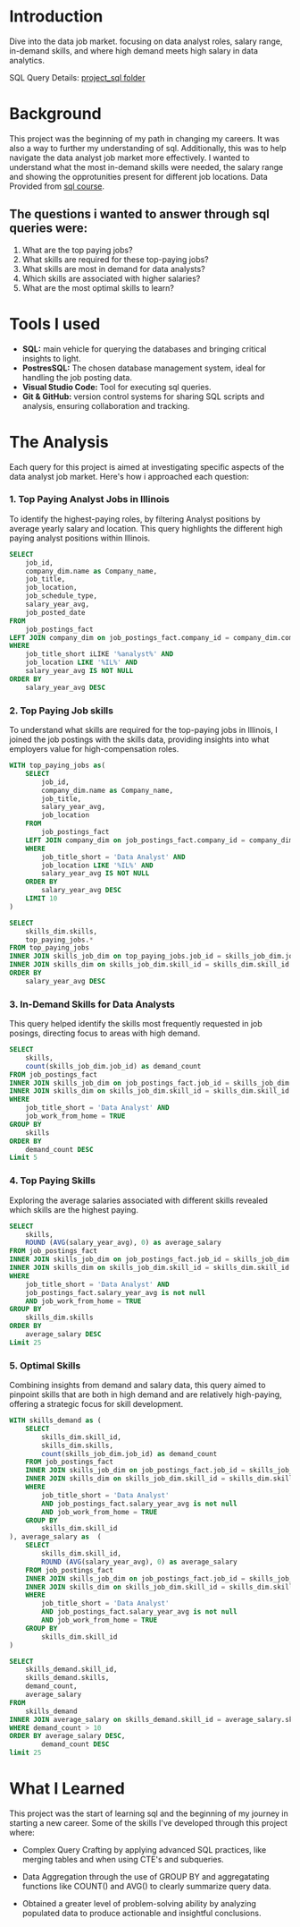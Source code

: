 # Introduction

Dive into the data job market. focusing on data analyst roles, salary range, in-demand skills,  and where high demand meets high salary in data analytics.

SQL Query Details:
[project_sql folder](/project_sql/)

# Background
This project was the beginning of my path in changing my careers. It was also a way to further my understanding of sql. 
Additionally, this was to help navigate the data analyst job market more effectively. I wanted to understand what the most in-demand skills were needed, the salary range and showing the opprotunities present for different job locations.
Data Provided from [sql course](https://www.lukebarousse.com/sql). 

## The questions i wanted to answer through sql queries were:

1. What are the top paying jobs?
2. What skills are required for these top-paying jobs?
3. What skills are most in demand for data analysts?
4. Which skills are associated with higher salaries?
5. What are the most optimal skills to learn?

# Tools I used

- **SQL:** main vehicle for querying the databases and bringing critical insights to light.
- **PostresSQL:** The chosen database management system, ideal for handling the job posting data.
- **Visual Studio Code:** Tool for executing sql queries.
- **Git & GitHub:** version control systems for sharing SQL scripts and analysis, ensuring collaboration and tracking.

# The Analysis
Each query for this project is aimed at investigating specific aspects of the data analyst job market.
Here's how i approached each question:

### 1. Top Paying Analyst Jobs in Illinois
To identify the highest-paying roles, by filtering Analyst positions by average yearly salary and location. This query highlights the different high paying analyst positions within Illinois.
```sql
SELECT
    job_id,
    company_dim.name as Company_name,
    job_title,
    job_location,
    job_schedule_type,
    salary_year_avg,
    job_posted_date
FROM
    job_postings_fact
LEFT JOIN company_dim on job_postings_fact.company_id = company_dim.company_id
WHERE
    job_title_short iLIKE '%analyst%' AND
    job_location LIKE '%IL%' AND
    salary_year_avg IS NOT NULL
ORDER BY
    salary_year_avg DESC
```

### 2. Top Paying Job skills
To understand what skills are required for the top-paying jobs in Illinois, I joined the job postings with the skills data, providing insights into what employers value for high-compensation roles. 
```sql
WITH top_paying_jobs as(
    SELECT
        job_id,
        company_dim.name as Company_name,
        job_title,
        salary_year_avg,
        job_location
    FROM
        job_postings_fact
    LEFT JOIN company_dim on job_postings_fact.company_id = company_dim.company_id
    WHERE
        job_title_short = 'Data Analyst' AND
        job_location LIKE '%IL%' AND
        salary_year_avg IS NOT NULL
    ORDER BY
        salary_year_avg DESC
    LIMIT 10
)

SELECT
    skills_dim.skills,
    top_paying_jobs.*
FROM top_paying_jobs
INNER JOIN skills_job_dim on top_paying_jobs.job_id = skills_job_dim.job_id
INNER JOIN skills_dim on skills_job_dim.skill_id = skills_dim.skill_id
ORDER BY
    salary_year_avg DESC
```
### 3. In-Demand Skills for Data Analysts
This query helped identify the skills most frequently requested in job posings, directing focus to areas with high demand.
```sql
SELECT
    skills,
    count(skills_job_dim.job_id) as demand_count
FROM job_postings_fact
INNER JOIN skills_job_dim on job_postings_fact.job_id = skills_job_dim.job_id
INNER JOIN skills_dim on skills_job_dim.skill_id = skills_dim.skill_id
WHERE
    job_title_short = 'Data Analyst' AND
    job_work_from_home = TRUE
GROUP BY
    skills
ORDER BY
    demand_count DESC
Limit 5
```
### 4. Top Paying Skills
Exploring the average salaries associated with different skills revealed which skills are the highest paying.
```sql
SELECT
    skills,
    ROUND (AVG(salary_year_avg), 0) as average_salary
FROM job_postings_fact
INNER JOIN skills_job_dim on job_postings_fact.job_id = skills_job_dim.job_id
INNER JOIN skills_dim on skills_job_dim.skill_id = skills_dim.skill_id
WHERE
    job_title_short = 'Data Analyst' AND
    job_postings_fact.salary_year_avg is not null
    AND job_work_from_home = TRUE
GROUP BY
    skills_dim.skills
ORDER BY
    average_salary DESC
Limit 25
```
### 5. Optimal Skills
Combining insights from demand and salary data, this query aimed to pinpoint skills that are both in high demand and are relatively high-paying, offering a strategic focus for skill development.
```sql
WITH skills_demand as (
    SELECT
        skills_dim.skill_id,
        skills_dim.skills,
        count(skills_job_dim.job_id) as demand_count
    FROM job_postings_fact
    INNER JOIN skills_job_dim on job_postings_fact.job_id = skills_job_dim.job_id
    INNER JOIN skills_dim on skills_job_dim.skill_id = skills_dim.skill_id
    WHERE
        job_title_short = 'Data Analyst' 
        AND job_postings_fact.salary_year_avg is not null
        AND job_work_from_home = TRUE
    GROUP BY
        skills_dim.skill_id
), average_salary as  (
    SELECT
        skills_dim.skill_id,
        ROUND (AVG(salary_year_avg), 0) as average_salary
    FROM job_postings_fact
    INNER JOIN skills_job_dim on job_postings_fact.job_id = skills_job_dim.job_id
    INNER JOIN skills_dim on skills_job_dim.skill_id = skills_dim.skill_id
    WHERE
        job_title_short = 'Data Analyst' 
        AND job_postings_fact.salary_year_avg is not null
        AND job_work_from_home = TRUE
    GROUP BY
        skills_dim.skill_id
)

SELECT
    skills_demand.skill_id,
    skills_demand.skills,
    demand_count,
    average_salary
FROM
    skills_demand
INNER JOIN average_salary on skills_demand.skill_id = average_salary.skill_id
WHERE demand_count > 10
ORDER BY average_salary DESC,
        demand_count DESC
limit 25
```
# What I Learned
This project was the start of learning sql and the beginning of my journey in starting a new career. Some of the skills I've developed through this project where:

- Complex Query Crafting by applying advanced SQL practices, like merging tables and when using CTE's and subqueries.

- Data Aggregation through the use of  GROUP BY and aggregatating functions like COUNT() and AVG() to clearly summarize query data.

- Obtained a greater level of problem-solving ability by analyzing populated data to produce actionable and insightful conclusions.


